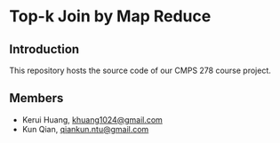 # Top-k Join by Map Reduce

## Introduction
This repository hosts the source code of our CMPS 278 course project.

## Members
* Kerui Huang, [khuang1024@gmail.com](khuang1024@gmail.com)
* Kun Qian, [qiankun.ntu@gmail.com](qiankun.ntu@gmail.com)
